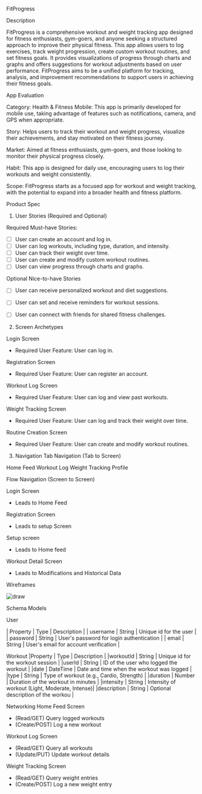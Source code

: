 FitProgress

Description

FitProgress is a comprehensive workout and weight tracking app designed for fitness enthusiasts, gym-goers, and anyone seeking a structured approach to improve their physical fitness. This app allows users to log exercises, track weight progression, create custom workout routines, and set fitness goals. It provides visualizations of progress through charts and graphs and offers suggestions for workout adjustments based on user performance. FitProgress aims to be a unified platform for tracking, analysis, and improvement recommendations to support users in achieving their fitness goals.

App Evaluation

Category: Health & Fitness
Mobile: This app is primarily developed for mobile use, taking advantage of features such as notifications, camera, and GPS when appropriate.

Story: Helps users to track their workout and weight progress, visualize their achievements, and stay motivated on their fitness journey.

Market: Aimed at fitness enthusiasts, gym-goers, and those looking to monitor their physical progress closely.

Habit: This app is designed for daily use, encouraging users to log their workouts and weight consistently.

Scope: FitProgress starts as a focused app for workout and weight tracking, with the potential to expand into a broader health and fitness platform.

Product Spec

1. User Stories (Required and Optional)


Required Must-have Stories:

- [ ] User can create an account and log in.
- [ ] User can log workouts, including type, duration, and intensity.
- [ ] User can track their weight over time.
- [ ] User can create and modify custom workout routines.
- [ ] User can view progress through charts and graphs.

Optional Nice-to-have Stories
- [ ] User can receive personalized workout and diet suggestions.
- [ ] User can set and receive reminders for workout sessions.
- [ ] User can connect with friends for shared fitness challenges.


2. Screen Archetypes


Login Screen
- Required User Feature: User can log in.


Registration Screen
- Required User Feature: User can register an account.


Workout Log Screen
- Required User Feature: User can log and view past workouts.


Weight Tracking Screen
- Required User Feature: User can log and track their weight over time.


Routine Creation Screen
- Required User Feature: User can create and modify workout routines.


3. Navigation
Tab Navigation (Tab to Screen)

Home Feed
Workout Log
Weight Tracking
Profile

Flow Navigation (Screen to Screen)

Login Screen
- Leads to Home Feed

Registration Screen
- Leads to setup Screen

Setup screen
- Leads to Home feed

Workout Detail Screen
- Leads to Modifications and Historical Data

Wireframes

![draw](https://hackmd.io/_uploads/rJhVO2jAa.png)




Schema
Models

User

| Property | Type     | Description                              |
| username | String   | Unique id for the user                   |
| password | String   | User's password for login authentication |
| email    | String   | User's email for account verification    |

Workout
|Property	   |  Type	   |    Description                                 |
|workoutId	 |  String	 | Unique id for the workout session              |
|userId	     |  String	 | ID of the user who logged the workout          |
|date	       |  DateTime |	  Date and time when the workout was logged   |
|type	       |  String	 | Type of workout (e.g., Cardio, Strength)       |
|duration	   |  Number	 | Duration of the workout in minutes             |
|intensity	 |  String	 | Intensity of workout (Light, Moderate, Intense)|
|description |  String	 | Optional description of the workou             |

Networking
Home Feed Screen
- (Read/GET) Query logged workouts
- (Create/POST) Log a new workout

Workout Log Screen
- (Read/GET) Query all workouts
- (Update/PUT) Update workout details

Weight Tracking Screen
- (Read/GET) Query weight entries
- (Create/POST) Log a new weight entry
